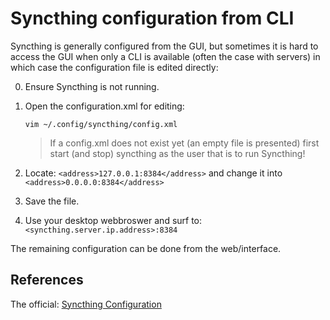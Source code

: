 # Syncthing configuration from CLI

Syncthing is generally configured from the GUI, but sometimes it is hard to access the GUI when only a CLI is available (often the case with servers) in which case the configuration file is edited directly:

0. Ensure Syncthing is not running.

1. Open the configuration.xml for editing:

	```
	vim ~/.config/syncthing/config.xml
	```

    > If a config.xml does not exist yet (an empty file is presented) first start (and stop) syncthing as the user that is to run Syncthing!

2. Locate: `<address>127.0.0.1:8384</address>` and change it into `<address>0.0.0.0:8384</address>`

3. Save the file.

4. Use your desktop webbroswer and surf to: `<syncthing.server.ip.address>:8384`

The remaining configuration can be done from the web/interface.


## References

The official: [Syncthing Configuration][1]


<!-- REFERENCES -->
[1]:https://docs.syncthing.net/users/config.html
